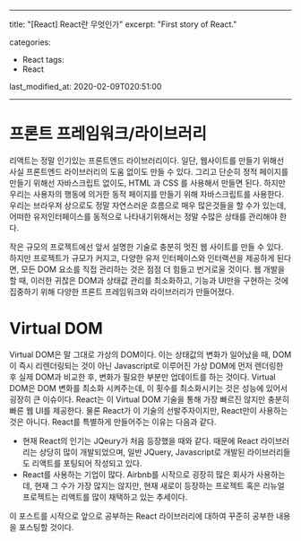 ---
  title:  "[React] React란 무엇인가"
  excerpt: "First story of React."

  categories:
  - React
  tags:
  - React

  last_modified_at: 2020-02-09T020:51:00

  ---

  # 프론트 프레임워크/라이브러리
  리액트는 정말 인기있는 프론트엔드 라이브러리이다. 
  일단, 웹사이트를 만들기 위해선 사실 프론트엔드 라이브러리의 도움 없이도 만들 수 있다. 
  그리고 단순히 정적 페이지를 만들기 위해선 자바스크립트 없이도, HTML 과 CSS 를 사용해서 만들면 된다.
  하지만 우리는 사용자의 행동에 의거한 동적 페이지를 만들기 위해 자바스크립트를 사용한다.
  우리는 브라우저 상으로도 정말 자연스러운 흐름으로 매우 많은것들을 할 수가 있는데, 어떠한 유저인터페이스를 동적으로 나타내기위해서는 정말 수많은 상태를 관리해야 한다.
  
  작은 규모의 프로젝트에선 앞서 설명한 기술로 충분히 멋진 웹 사이트를 만들 수 있다. 
  하지만 프로젝트가 규모가 커지고, 다양한 유저 인터페이스와 인터랙션을 제공하게 된다면, 모든 DOM 요소를 직접 관리하는 것은 점점 더 힘들고 번거로울 것이다.
  웹 개발을 할 때, 이러한 귀찮은 DOM과 상태값 관리를 최소화하고, 기능과 UI만을 구현하는 것에 집중하기 위해 다양한 프론트 프레임워크와 라이브러리가 만들어졌다.
  
  # Virtual DOM
  Virtual DOM은 말 그대로 가상의 DOM이다.
  이는 상태값의 변화가 일어났을 때, DOM이 즉시 리렌더링되는 것이 아닌 Javascript로 이루어진 가상 DOM에 먼저 렌더링한 후 실제 DOM과 비교한 후,
  변화가 필요한 부분만 업데이트를 하는 것이다.
  Virtual DOM은 DOM 변화를 최소화 시켜주는데, 이 횟수를 최소화시키는 것은 성능에 있어서 굉장히 큰 이슈이다.
  React는 이 Virtual DOM 기술을 통해 가장 빠르진 않지만 충분히 빠른 웹 UI를 제공한다.
  물론 React가 이 기술의 선발주자이지만, React만이 사용하는 것은 아니다. 
  React를 특별하게 만들어주는 이유는 다음과 같다.

  * 현재 React의 인기는 JQeury가 처음 등장했을 때와 같다. 때문에 React 라이브러리는 상당히 많이 개발되었으며, 일반 JQuery, Javascript로 개발된 라이브러리들도 리액트를 포팅되어 작성되고 있다.
  * React를 사용하는 기업이 많다. Airbnb를 시작으로 굉장히 많은 회사가 사용하는데, 현재 그 수가 가장 많지는 않지만, 현재 새로이 등장하는 프로젝트 혹은 리뉴얼 프로젝트는 리액트를 많이 채택하고 있는 추세이다.
  
  이 포스트를 시작으로 앞으로 공부하는 React 라이브러리에 대하여 꾸준히 공부한 내용을 포스팅할 것이다.